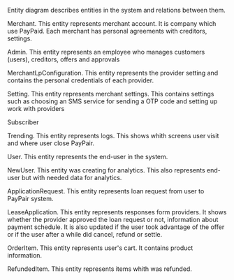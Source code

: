 Entity diagram describes entities in the system and relations between them.

Merchant. This entity represents merchant account. It is company which use PayPaid. Each merchant has personal agreements with creditors, settings.

Admin. This entity represents an employee who manages customers (users), creditors, offers and approvals

MerchantLpConfiguration. This entity represents the provider setting and contains the personal credentials of each provider.

Setting. This entity represents merchant settings. This contains settings such as choosing an SMS service for sending a OTP code and setting up work with providers

Subscriber

Trending. This entity represents logs. This shows whith screens user visit and where user close PayPair.

User. This entity represents the end-user in the system.

NewUser. This entity was creating for analytics. This also represents end-user but with needed data for analytics.

ApplicationRequest. This entity represents loan request from user to PayPair system.

LeaseApplication. This entity represents responses form providers. It shows whether the provider approved the loan request or not, information about payment schedule. It is also updated if the user took advantage of the offer or if the user after a while did cancel, refund or settle.

OrderItem. This entity represents user's cart. It contains product information.

RefundedItem. This entity represents items whith was refunded.